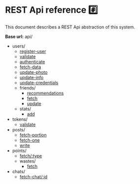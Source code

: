 # REST Api reference #️⃣

This document describes a REST Api abstraction of this system.

**Base url:** api/

- users/
  - [register-user](./01_Users/01_register-user.md)
  - [validate](./01_Users/02_validate.md)
  - [authenticate](./01_Users/03_authenticate.md)
  - [fetch-data](./01_Users/04_fetch-data.md)
  - [update-photo](./01_Users/05_update-photo.md)
  - [update-info](./01_Users/06_update-info.md)
  - [update-credentials](./01_Users/07_update-credentials.md)
  - friends/
    - [recommendations](./01_Users/01_Friends/01_recommendations.md)
    - [fetch](./01_Users/01_Friends/02_fetch.md)
    - [update](./01_Users/01_Friends/03_update.md)
  - stats/
    - [add](./01_Users/02_Stats/01_add.md)
- tokens/
  - [validate](./02_Token/01_validate.md)
- posts/
  - [fetch-portion](./03_Posts/01_fetch-portion.md)
  - [fetch-one](./03_Posts/02_fetch-one.md)
  - [write](./03_Posts/03_write.md)
- points/
  - [fetch/:type](./04_Points/01_fetch.md)
  - wastes/
    - [fetch](./04_Points/01_Wastes/01_fetch.md)
- chats/
  - [fetch-chat/:id](./05_Chats/01_fetch-chat.md)
